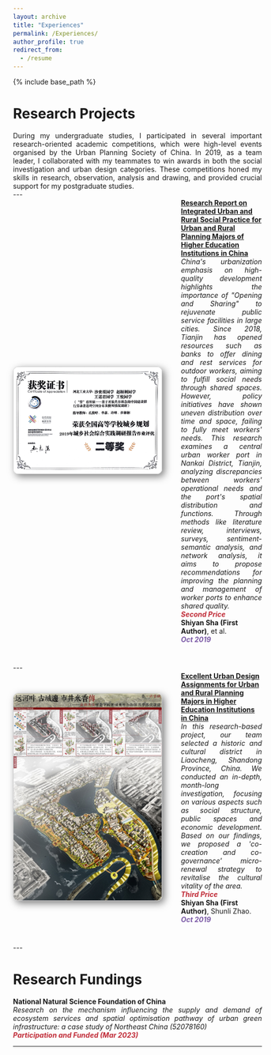 ```yaml
---
layout: archive
title: "Experiences"
permalink: /Experiences/
author_profile: true
redirect_from:
  - /resume
---
```


{% include base_path %}

Research Projects
======
<div class="col-sm-9" style="display: flex; align-items: center; padding-left: 0px; text-align: justify;">
During my undergraduate studies, I participated in several important research-oriented academic competitions, which were high-level events organised by the Urban Planning Society of China. In 2019, as a team leader, I collaborated with my teammates to win awards in both the social investigation and urban design categories. These competitions honed my skills in research, observation, analysis and drawing, and provided crucial support for my postgraduate studies.
 </div>
---

<div class="pub-row" style="display: flex; align-items: center; flex-wrap: wrap; margin-bottom: 40px;">
  <div class="col-sm-3 abbr" style="flex: 0 0 300px; margin-right: 40px; padding-left: 0;">
    <img src="/images/zzw2.png" class="teaser img-fluid z-depth-1" style="width: 300px; height: auto; box-shadow: 5px 5px 15px rgba(0,0,0,0.5); border: 1px solid #CCCCCC; border-radius: 10px;">
  </div>
  <div class="col-sm-9" style="flex: 1; padding-left: 0;">
    <div>
      <div class="title"><a href="https://mp.weixin.qq.com/s/hTRGQEfiXvmw44A-KXyVnw"><strong>Research Report on Integrated Urban and Rural Social Practice for Urban and Rural Planning Majors of Higher Education Institutions in China</strong></a></div>
    </div> 
      <div class="competition-description" style="display: flex; align-items: center; padding-left: 0px; text-align: justify;">
      <i>China's urbanization emphasis on high-quality development highlights the importance of "Opening and Sharing" to rejuvenate public service facilities in large cities. Since 2018, Tianjin has opened resources such as banks to offer dining and rest services for outdoor workers, aiming to fulfill social needs through shared spaces. However, policy initiatives have shown uneven distribution over time and space, failing to fully meet workers' needs. This research examines a central urban worker port in Nankai District, Tianjin, analyzing discrepancies between workers' operational needs and the port's spatial distribution and functions. Through methods like literature review, interviews, surveys, sentiment-semantic analysis, and network analysis, it aims to propose recommendations for improving the planning and management of worker ports to enhance shared quality.</i>
    </div>
    <strong><i style="color:#c02c38">Second Price</i></strong>
    <div class="author"><strong>Shiyan Sha (First Author)</strong>, et al.</div>
    <strong><i style="color:#7b5aa6">Oct 2019</i></strong>
  </div>
</div>
---

<div class="pub-row" style="display: flex; align-items: center; flex-wrap: wrap; margin-bottom: 40px;">
  <div class="col-sm-3 abbr" style="flex: 0 0 300px; margin-right: 40px; padding-left: 0;">
    <img src="/images/zzw333.png" class="teaser img-fluid z-depth-1" style="width: 300px; height: auto; box-shadow: 5px 5px 15px rgba(0,0,0,0.5); border: 1px solid #CCCCCC; border-radius: 10px;">
  </div>
  <div class="col-sm-9" style="flex: 1; padding-left: 0;">
    <div>
      <div class="title"><a href="/images/zzw3.png"><strong>Excellent Urban Design Assignments for Urban and Rural Planning Majors in Higher Education Institutions in China</strong></a></div>
    </div> 
      <div class="competition-description" style="display: flex; align-items: center; padding-left: 0px; text-align: justify;">
      <i>In this research-based project, our team selected a historic and cultural district in Liaocheng, Shandong Province, China. We conducted an in-depth, month-long investigation, focusing on various aspects such as social structure, public spaces and economic development. Based on our findings, we proposed a 'co-creation and co-governance' micro-renewal strategy to revitalise the cultural vitality of the area.</i>
    </div>
    <strong><i style="color:#c02c38">Third Price</i></strong>
    <div class="author"><strong>Shiyan Sha (First Author)</strong>, Shunli Zhao.</div>
    <strong><i style="color:#7b5aa6">Oct 2019</i></strong>
  </div>
</div>
---

Research Fundings
======

<div class="col-sm-9" style="display: flex; align-items: center; padding-left: 0px; text-align: justify;">
    <div class="title"><strong>National Natural Science Foundation of China</strong></div>
</div> 
<div class="competition-description" style="display: flex; align-items: center; padding-left: 0px; text-align: justify;">
    <i>Research on the mechanism influencing the supply and demand of ecosystem services and spatial optimisation pathway of urban green infrastructure: a case study of Northeast China (52078160)</i>
</div>
<strong><i style="color:#c02c38">Participation and Funded (Mar 2023)</i></strong>

---

